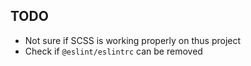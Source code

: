 ## TODO
- Not sure if SCSS is working properly on thus project
- Check if `@eslint/eslintrc` can be removed
